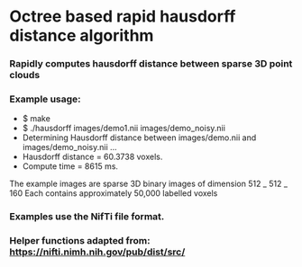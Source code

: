 # Octree based rapid hausdorff distance algorithm

### Rapidly computes hausdorff distance between sparse 3D point clouds

### Example usage:

-   $ make
-   $ ./hausdorff images/demo1.nii images/demo_noisy.nii
-   Determining Hausdorff distance between images/demo.nii and images/demo_noisy.nii ...
-   Hausdorff distance = 60.3738 voxels.
-   Compute time = 8615 ms.

The example images are sparse 3D binary images of dimension 512 _ 512 _ 160
Each contains approximately 50,000 labelled voxels

### Examples use the NifTi file format.

### Helper functions adapted from: https://nifti.nimh.nih.gov/pub/dist/src/
